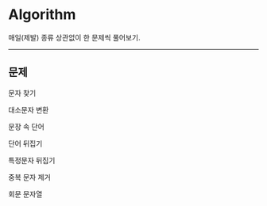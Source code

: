 # Algorithm
매일(제발) 종류 상관없이 한 문제씩 풀어보기.
<hr>
<h2>문제</h2>
<p>문자 찾기</p>
<p>대소문자 변환</p>
<p>문장 속 단어</p>
<p>단어 뒤집기</p>
<p>특정문자 뒤집기</p>
<p>중복 문자 제거</p>
<p>회문 문자열</p>
